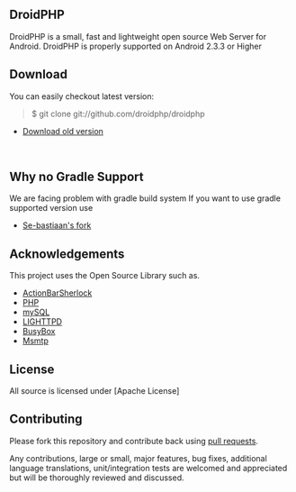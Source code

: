 ## DroidPHP

DroidPHP is a small, fast and lightweight open source Web Server for Android.
DroidPHP is properly supported on Android 2.3.3 or Higher 


## Download
You can easily checkout latest version:

> $ git clone git://github.com/droidphp/droidphp

* [Download old version](https://www.box.com/s/wt80026oy26k1xf4y5xv)
<br />

## Why no Gradle Support
We are facing problem with gradle build system
If you want to use gradle supported version use 

* [Se-bastiaan's fork](https://github.com/se-bastiaan/DroidPHP)


## Acknowledgements

This project uses the Open Source Library such as.

* [ActionBarSherlock](https://github.com/JakeWharton/ActionBarSherlock)
* [PHP](http://php.net)
* [mySQL](http://mysql.com)
* [LIGHTTPD](http://lighttpd.org/)
* [BusyBox](http://busybox.net)
* [Msmtp](http://msmtp.sourceforge.net/)

## License
All source is licensed under [Apache License]

## Contributing


Please fork this repository and contribute back using
[pull requests](https://github.com/droidphp/droidphp/pulls).

Any contributions, large or small, major features, bug fixes, additional
language translations, unit/integration tests are welcomed and appreciated
but will be thoroughly reviewed and discussed.

